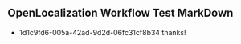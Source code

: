 ## OpenLocalization Workflow Test MarkDown
* 1d1c9fd6-005a-42ad-9d2d-06fc31cf8b34 thanks!

<!--HONumber=Jul16_HO3-->


